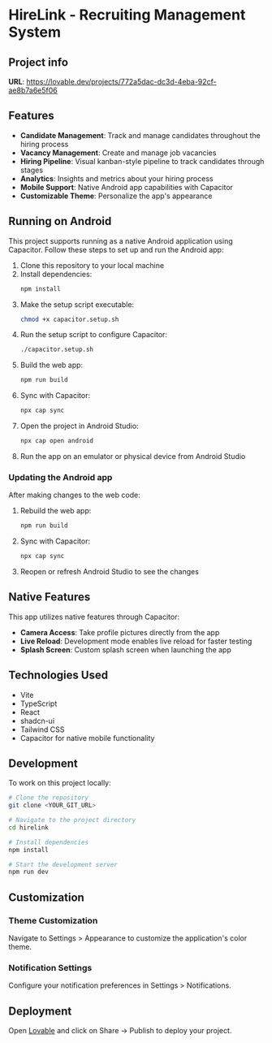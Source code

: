 
# HireLink - Recruiting Management System

## Project info

**URL**: https://lovable.dev/projects/772a5dac-dc3d-4eba-92cf-ae8b7a6e5f06

## Features

- **Candidate Management**: Track and manage candidates throughout the hiring process
- **Vacancy Management**: Create and manage job vacancies
- **Hiring Pipeline**: Visual kanban-style pipeline to track candidates through stages
- **Analytics**: Insights and metrics about your hiring process
- **Mobile Support**: Native Android app capabilities with Capacitor
- **Customizable Theme**: Personalize the app's appearance

## Running on Android

This project supports running as a native Android application using Capacitor. Follow these steps to set up and run the Android app:

1. Clone this repository to your local machine
2. Install dependencies:
   ```bash
   npm install
   ```
3. Make the setup script executable:
   ```bash
   chmod +x capacitor.setup.sh
   ```
4. Run the setup script to configure Capacitor:
   ```bash
   ./capacitor.setup.sh
   ```
5. Build the web app:
   ```bash
   npm run build
   ```
6. Sync with Capacitor:
   ```bash
   npx cap sync
   ```
7. Open the project in Android Studio:
   ```bash
   npx cap open android
   ```
8. Run the app on an emulator or physical device from Android Studio

### Updating the Android app

After making changes to the web code:

1. Rebuild the web app:
   ```bash
   npm run build
   ```
2. Sync with Capacitor:
   ```bash
   npx cap sync
   ```
3. Reopen or refresh Android Studio to see the changes

## Native Features

This app utilizes native features through Capacitor:

- **Camera Access**: Take profile pictures directly from the app
- **Live Reload**: Development mode enables live reload for faster testing
- **Splash Screen**: Custom splash screen when launching the app

## Technologies Used

- Vite
- TypeScript
- React
- shadcn-ui
- Tailwind CSS
- Capacitor for native mobile functionality

## Development

To work on this project locally:

```sh
# Clone the repository
git clone <YOUR_GIT_URL>

# Navigate to the project directory
cd hirelink

# Install dependencies
npm install

# Start the development server
npm run dev
```

## Customization

### Theme Customization

Navigate to Settings > Appearance to customize the application's color theme.

### Notification Settings

Configure your notification preferences in Settings > Notifications.

## Deployment

Open [Lovable](https://lovable.dev/projects/772a5dac-dc3d-4eba-92cf-ae8b7a6e5f06) and click on Share -> Publish to deploy your project.
